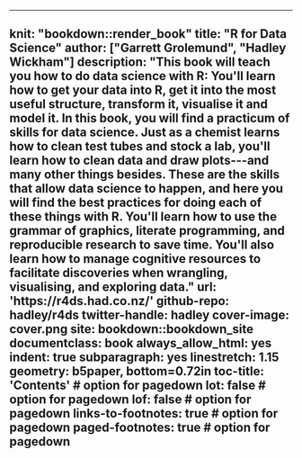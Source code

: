 
---
knit: "bookdown::render_book"
title: "R for Data Science"
author: ["Garrett Grolemund", "Hadley Wickham"]
description: "This book will teach you how to do data science with R: You'll learn how to get your data into R, get it into the most useful structure, transform it, visualise it and model it. In this book, you will find a practicum of skills for data science. Just as a chemist learns how to clean test tubes and stock a lab, you'll learn how to clean data and draw plots---and many other things besides. These are the skills that allow data science to happen, and here you will find the best practices for doing each of these things with R. You'll learn how to use the grammar of graphics, literate programming, and reproducible research to save time. You'll also learn how to manage cognitive resources to facilitate discoveries when wrangling, visualising, and exploring data."
url: 'https\://r4ds.had.co.nz/'
github-repo: hadley/r4ds
twitter-handle: hadley
cover-image: cover.png
site: bookdown::bookdown_site
documentclass: book
always_allow_html: yes
indent: true
subparagraph: yes
linestretch: 1.15
geometry: b5paper, bottom=0.72in
toc-title: 'Contents' # option for pagedown
lot: false  # option for pagedown
lof: false  # option for pagedown
links-to-footnotes: true # option for pagedown
paged-footnotes: true    # option for pagedown
---


